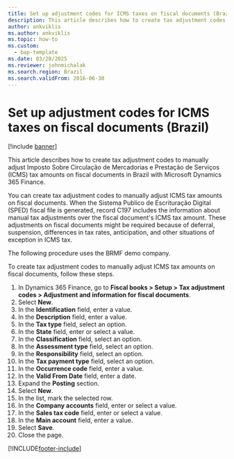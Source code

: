 ```yaml
---
title: Set up adjustment codes for ICMS taxes on fiscal documents (Brazil)
description: This article describes how to create tax adjustment codes to manually adjust ICMS tax amounts on fiscal documents in Brazil with Microsoft Dynamics 365 Finance.
author: ankviklis
ms.author: ankviklis
ms.topic: how-to
ms.custom: 
  - bap-template
ms.date: 03/20/2025
ms.reviewer: johnmichalak
ms.search.region: Brazil
ms.search.validFrom: 2016-06-30
---
```


# Set up adjustment codes for ICMS taxes on fiscal documents (Brazil)

[!include [banner](../../includes/banner.md)]

This article describes how to create tax adjustment codes to manually adjust Imposto Sobre Circulação de Mercadorias e Prestação de Serviços (ICMS) tax amounts on fiscal documents in Brazil with Microsoft Dynamics 365 Finance.

You can create tax adjustment codes to manually adjust ICMS tax amounts on fiscal documents. When the Sistema Publico de Escrituração Digital (SPED) fiscal file is generated, record C197 includes the information about manual tax adjustments over the fiscal document's ICMS tax amount. These adjustments on fiscal documents might be required because of deferral, suspension, differences in tax rates, anticipation, and other situations of exception in ICMS tax. 

The following procedure uses the BRMF demo company.

To create tax adjustment codes to manually adjust ICMS tax amounts on fiscal documents, follow these steps.

1. In Dynamics 365 Finance, go to **Fiscal books \> Setup \> Tax adjustment codes \> Adjustment and information for fiscal documents**.
1. Select **New**.
1. In the **Identification** field, enter a value.
1. In the **Description** field, enter a value.
1. In the **Tax type** field, select an option.
1. In the **State** field, enter or select a value.
1. In the **Classification** field, select an option.
1. In the **Assessment type** field, select an option.
1. In the **Responsibility** field, select an option.
1. In the **Tax payment type** field, select an option.
1. In the **Occurrence code** field, enter a value.
1. In the **Valid From Date** field, enter a date.
1. Expand the **Posting** section.
1. Select **New**.
1. In the list, mark the selected row.
1. In the **Company accounts** field, enter or select a value.
1. In the **Sales tax code** field, enter or select a value.
1. In the **Main account** field, enter a value.
1. Select **Save**.
1. Close the page.



[!INCLUDE[footer-include](../../../includes/footer-banner.md)]
